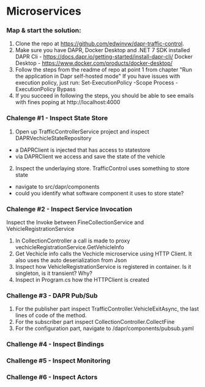 # Microservices

### Map & start the solution:
1. Clone the repo at https://github.com/edwinvw/dapr-traffic-control.
2. Make sure you have DAPR, Docker Desktop and .NET 7 SDK installed
DAPR Cli - https://docs.dapr.io/getting-started/install-dapr-cli/
Docker Desktop - https://www.docker.com/products/docker-desktop/
3. Follow the steps from the readme of repo at point 1 from chapter "Run the application in Dapr self-hosted mode"
If you have issues with execution policy, just run:
Set-ExecutionPolicy -Scope Process -ExecutionPolicy Bypass
4. If you succeed in following the steps, you should be able to see emails with fines poping at http://localhost:4000

### Chalenge #1 - Inspect State Store

1. Open up TrafficControllerService project and inspect DAPRVechicleStateRepository
* a DAPRClient is injected that has access to statestore
* via DAPRClient we access and save the state of the vehicle

2. Inspect the underlaying store. TrafficControl uses something to store state
* navigate to src/dapr/components
* could you identify what software component  it uses to store state?


### Chalenge #2 - Inspect Service Invocation

Inspect the Invoke between FineCollectionService and VehicleRegistrationService
1. In CollectionController a call is made to proxy vechicleRegistrationService.GetVehicleInfo
2. Get Vechicle info calls the Vechicle microservice using HTTP Client. It also uses the auto deserialization from Json
3. Inspect how VehicleRegistrationService is registered in container. Is it singleton, is it transient? Why? 
4. Inspect in Program.cs how the HTTPClient is created


### Challenge #3 - DAPR Pub/Sub
1. For the publisher part inspect TrafficController.VehicleExitAsync, the last lines of code of the method.
2. For the subscriber part inspect CollectionController.CollectFine
3. For the configuration part, navigate to /dapr/components/pubsub.yaml
 

### Challenge #4 - Inspect Bindings


### Challenge #5 - Inspect Monitoring


### Challenge #6 - Inspect Actors

